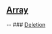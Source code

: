 ## <a href="https://github.com/imam21hasan/Data-Structure/tree/main/Array">Array</a>
-- ### <a href="https://github.com/imam21hasan/Data-Structure/tree/main/Array/Deletion">Deletion</a>
